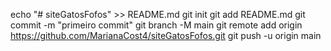echo "# siteGatosFofos" >> README.md 
git init 
git add README.md 
git commit -m "primeiro commit" 
git branch -M main 
git remote add origin https://github.com/MarianaCost4/siteGatosFofos.git
 git push -u origin main
